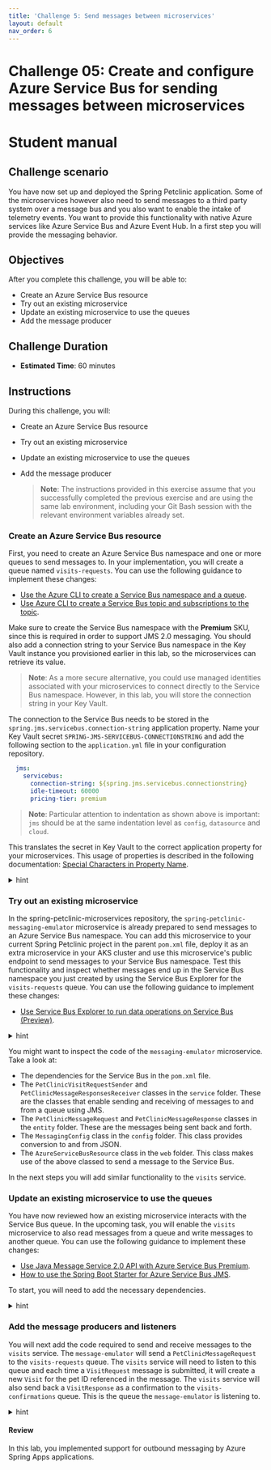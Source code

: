 ```yaml
---
title: 'Challenge 5: Send messages between microservices'
layout: default
nav_order: 6
---
```


# Challenge 05: Create and configure Azure Service Bus for sending messages between microservices

# Student manual

## Challenge scenario

You have now set up and deployed the Spring Petclinic application. Some of the microservices however also need to send messages to a third party system over a message bus and you also want to enable the intake of telemetry events. You want to provide this functionality with native Azure services like Azure Service Bus and Azure Event Hub. In a first step you will provide the messaging behavior.

## Objectives

After you complete this challenge, you will be able to:

- Create an Azure Service Bus resource
- Try out an existing microservice
- Update an existing microservice to use the queues
- Add the message producer

## Challenge Duration

- **Estimated Time**: 60 minutes

## Instructions

During this challenge, you will:

- Create an Azure Service Bus resource
- Try out an existing microservice
- Update an existing microservice to use the queues
- Add the message producer

   > **Note**: The instructions provided in this exercise assume that you successfully completed the previous exercise and are using the same lab environment, including your Git Bash session with the relevant environment variables already set.

### Create an Azure Service Bus resource

First, you need to create an Azure Service Bus namespace and one or more queues to send messages to. In your implementation, you will create a queue named `visits-requests`. You can use the following guidance to implement these changes:

- [Use the Azure CLI to create a Service Bus namespace and a queue](https://docs.microsoft.com/azure/service-bus-messaging/service-bus-quickstart-cli).
- [Use Azure CLI to create a Service Bus topic and subscriptions to the topic](https://docs.microsoft.com/azure/service-bus-messaging/service-bus-tutorial-topics-subscriptions-cli).

Make sure to create the Service Bus namespace with the **Premium** SKU, since this is required in order to support JMS 2.0 messaging. You should also add a connection string to your Service Bus namespace in the Key Vault instance you provisioned earlier in this lab, so the microservices can retrieve its value.

   > **Note**: As a more secure alternative, you could use managed identities associated with your microservices to connect directly to the Service Bus namespace. However, in this lab, you will store the connection string in your Key Vault.

The connection to the Service Bus needs to be stored in the `spring.jms.servicebus.connection-string` application property. Name your Key Vault secret `SPRING-JMS-SERVICEBUS-CONNECTIONSTRING` and add the following section to the `application.yml` file in your configuration repository.

   ```yaml
     jms:
       servicebus:
         connection-string: ${spring.jms.servicebus.connectionstring}
         idle-timeout: 60000
         pricing-tier: premium
   ```

> **Note**: Particular attention to indentation as shown above is important: `jms` should be at the same indentation level as `config`, `datasource` and `cloud`.

This translates the secret in Key Vault to the correct application property for your microservices. This usage of properties is described in the following documentation: [Special Characters in Property Name](https://microsoft.github.io/spring-cloud-azure/current/reference/html/index.html#special-characters-in-property-name).

<details>
<summary>hint</summary>
<br/>

1. On your lab computer, in Git Bash window, from the Git Bash prompt, run the following command to create a Service Bus namespace. Note that the name of the namespace needs to be globally unique, so adjust it accordingly in case the randomly generated name is already in use. You will need to create the namespace with the **Premium** sku. This is needed to use JMS 2.0 messaging later on in the lab.

   ```bash
   SERVICEBUS_NAMESPACE=sb-$APPNAME-$UNIQUEID

   az servicebus namespace create \
       --resource-group $RESOURCE_GROUP \
       --name $SERVICEBUS_NAMESPACE \
       --location $LOCATION \
       --sku Premium
   ```

2. You can now create a queue in this namespace called visits-requests.

```bash
az servicebus queue create \
    --resource-group $RESOURCE_GROUP \
    --namespace-name $SERVICEBUS_NAMESPACE \
    --name visits-requests
```

1. Retrieve the value of the connection string to the newly created Service Bus namespace:

   ```bash
   SERVICEBUS_CONNECTIONSTRING=$(az servicebus namespace authorization-rule keys list \
       --resource-group $RESOURCE_GROUP \
       --namespace-name $SERVICEBUS_NAMESPACE \
       --name RootManageSharedAccessKey \
       --query primaryConnectionString \
       --output tsv)
   ```

1. Create a new Key Vault secret for this connection string.

   ```bash
   az keyvault secret set \
       --name SPRING-JMS-SERVICEBUS-CONNECTIONSTRING \
       --value $SERVICEBUS_CONNECTIONSTRING \
       --vault-name $KEYVAULT_NAME
   ```

1. In your configuration repository's `application.yml` file add the below fragment directly under the datasource configuration (under line 15).

   ```yaml
     jms:
       servicebus:
         connection-string: ${spring.jms.servicebus.connectionstring}
         idle-timeout: 60000
         pricing-tier: premium
   ```

    > **Note**: Particular attention to indentation as shown above is important: `jms` should be at the same indentation level as `config`, `datasource` and `cloud`.  Your resulting YAML should look like this for the top spring config: 

```yaml
# COMMON APPLICATION PROPERTIES

server:
  # start services on random port by default
  #port: 0
  # The stop processing uses a timeout which provides a grace period during which existing requests will be allowed to complete but no new requests will be permitted
  shutdown: graceful

# embedded database init, supports mysql too trough the 'mysql' spring profile
spring:
  datasource:
    schema: classpath*:db/mysql/schema.sql
    data: classpath*:db/mysql/data.sql
    url: jdbc:mysql://springlabaks-sql-a0ddfd.mysql.database.azure.com:3306/petclinic?useSSL=true
    initialization-mode: ALWAYS
  jms:
    servicebus:
      connection-string: ${spring.jms.servicebus.connectionstring}
      idle-timeout: 60000
      pricing-tier: premium
  sleuth:
    sampler:
      probability: 1.0
  cloud:
    config:
      # Allow the microservices to override the remote properties with their own System properties or config file
      allow-override: true
      # Override configuration with any local property source
      override-none: true
  jpa:
    open-in-view: false
    hibernate:
      ddl-auto: none

```

1. Commit and push your changes to the remote repository.

```bash
git add .
git commit -m 'added service bus'
git push
```

</details>

### Try out an existing microservice

In the spring-petclinic-microservices repository, the `spring-petclinic-messaging-emulator` microservice is already prepared to send messages to an Azure Service Bus namespace. You can add this microservice to your current Spring Petclinic project in the parent `pom.xml` file, deploy it as an extra microservice in your AKS cluster and use this microservice's public endpoint to send messages to your Service Bus namespace. Test this functionality and inspect whether messages end up in the Service Bus namespace you just created by using the Service Bus Explorer for the `visits-requests` queue. You can use the following guidance to implement these changes:

- [Use Service Bus Explorer to run data operations on Service Bus (Preview)](https://docs.microsoft.com/azure/service-bus-messaging/explorer).

<details>
<summary>hint</summary>
<br/>

1. From the Git Bash window, in the `spring-petclinic-microservices` repository you cloned locally, use your favorite text editor to open the `pom.xml` file in the root directory of the cloned repo. you'll have to uncomment the module for the `spring-petclinic-messaging-emulator` in the `<modules>` element at line 26.

    ```xml
    <module>spring-petclinic-messaging-emulator</module>
    ```

1. In the same file add a dependency to `com.azure.spring`. This should be added within the `<dependencyManagement><dependencies></dependencies></dependencyManagement>` section.

   ```xml
       <dependencyManagement>
           <dependencies>
               //... existing dependencies

               <dependency>
                   <groupId>com.azure.spring</groupId>
                   <artifactId>spring-cloud-azure-dependencies</artifactId>
                   <version>${version.spring.cloud.azure}</version>
                   <type>pom</type>
                   <scope>import</scope>
               </dependency>

           </dependencies>
       </dependencyManagement>
   ```

1. In the same file, add a property for `version.spring.cloud.azure`. This should be added within the `<properties></properties>` section.

   ```xml
   <version.spring.cloud.azure>4.4.1</version.spring.cloud.azure>
   ```

   > **Note**: These changes are needed because the messaging emulator makes use of the Spring Cloud Azure dependencies. These changes are also needed for when you start pulling messages off of the service bus in one of the next steps.

1. Run a build of the messaging emulator.

   ```bash
   cd ~/projects/spring-petclinic-microservices
   mvn clean package -DskipTests -rf :spring-petclinic-messaging-emulator
   ```

1. Copy the newly compiled jar file for the messaging-emulator to the _staging-acr_ directory and build the container image for it.

```bash
cd staging-acr

cp ../spring-petclinic-messaging-emulator/target/spring-petclinic-messaging-emulator-$VERSION.jar spring-petclinic-messaging-emulator-$VERSION.jar
az acr build \
    --resource-group $RESOURCE_GROUP \
    --registry $MYACR \
    --image spring-petclinic-messaging-emulator:$VERSION \
    --build-arg ARTIFACT_NAME=spring-petclinic-messaging-emulator-$VERSION.jar \
    --build-arg APP_PORT=8080 \
    --build-arg AI_JAR=ai.jar \
    .
```

1. You will also need to add a mapping for the _SPRING-JMS-SERVICEBUS-CONNECTION-STRING_ secret in Key Vault in the _SecretProviderClass_. You can update the SecretProviderClass with the following bash statement.

```bash
cat <<EOF | kubectl apply -n spring-petclinic -f -
apiVersion: secrets-store.csi.x-k8s.io/v1
kind: SecretProviderClass
metadata:
  name: azure-kvname-user-msi
spec:
  provider: azure
  secretObjects:
  - secretName: pwsecret
    type: Opaque
    data: 
    - objectName: password
      key: password
  - secretName: unsecret
    type: Opaque
    data: 
    - objectName: username
      key: username
  - secretName: gitpatsecret
    type: Opaque
    data: 
    - objectName: gitpat
      key: gitpat
  - secretName: sbsecret
    type: Opaque
    data: 
    - objectName: sbconn
      key: sbconn
  parameters:
    usePodIdentity: "false"
    useVMManagedIdentity: "true" 
    userAssignedIdentityID: $CLIENT_ID 
    keyvaultName: $KEYVAULT_NAME
    cloudName: "" 
    objects: |
      array:
        - |
          objectName: SPRING-DATASOURCE-USERNAME
          objectType: secret  
          objectAlias: username   
          objectVersion: ""               
        - |
          objectName: SPRING-DATASOURCE-PASSWORD
          objectType: secret   
          objectAlias: password          
          objectVersion: ""  
        - |
          objectName: SPRING-JMS-SERVICEBUS-CONNECTIONSTRING
          objectType: secret   
          objectAlias: sbconn       
          objectVersion: ""  
        - |
          objectName: GIT-PAT
          objectType: secret   
          objectAlias: gitpat          
          objectVersion: ""  
    tenantId: $ADTENANT
EOF
```

1. In the _kubernetes_ directory, create a new file _spring-petclinic-messaging-emulator.yml_, with the below content and save this file. This file will contain all the changes and environment variables you have also defined in the other microservices. It also contains 1 extra environment variable for the _SPRING_JMS_SERVICEBUS_CONNECTIONSTRING_.

```yaml
apiVersion: apps/v1
kind: Deployment
metadata:
  labels:
    app: messaging-emulator
  name: messaging-emulator
spec:
  replicas: 1
  selector:
    matchLabels:
      app: messaging-emulator
  template:
    metadata:
      labels:
        app: messaging-emulator
    spec:
      volumes:
      - name: secrets-store01-inline
        csi: 
          driver: secrets-store.csi.k8s.io
          readOnly: true
          volumeAttributes: 
            secretProviderClass: "azure-kvname-user-msi"
      containers:
      - image: springlabacra0ddfd.azurecr.io/spring-petclinic-messaging-emulator:2.7.6
        name: messaging-emulator
        env:
        - name: "CONFIG_SERVER_URL"
          valueFrom:
            configMapKeyRef:
              name: config-server
              key: CONFIG_SERVER_URL
        - name: "APPLICATIONINSIGHTS_CONNECTION_STRING"
          valueFrom:
            configMapKeyRef:
              name: config-server
              key: APPLICATIONINSIGHTS_CONNECTION_STRING
        - name: "APPLICATIONINSIGHTS_CONFIGURATION_CONTENT"
          value: >-
            {
                "role": {   
                    "name": "messaging-emulator"
                  }
            }
        - name: SPRING_DATASOURCE_USERNAME
          valueFrom:
            secretKeyRef:
              name: unsecret2
              key: username
        - name: SPRING_DATASOURCE_PASSWORD
          valueFrom:
            secretKeyRef:
              name: pwsecret
              key: password
        - name: SPRING_JMS_SERVICEBUS_CONNECTIONSTRING
          valueFrom:
            secretKeyRef:
              name: sbsecret
              key: sbconn
        volumeMounts:
        - name: secrets-store01-inline
          mountPath: "/mnt/secrets-store"
          readOnly: true
        imagePullPolicy: Always
        livenessProbe:
          failureThreshold: 3
          httpGet:
            path: /actuator/health
            port: 8080
            scheme: HTTP
          initialDelaySeconds: 180
          successThreshold: 1
        readinessProbe:
          failureThreshold: 3
          httpGet:
            path: /actuator/health
            port: 8080
            scheme: HTTP
          initialDelaySeconds: 10
          successThreshold: 1
        ports:
        - containerPort: 8080
          name: http
          protocol: TCP
        - containerPort: 9779
          name: prometheus
          protocol: TCP
        - containerPort: 8778
          name: jolokia
          protocol: TCP
        securityContext:
          privileged: false


---
apiVersion: v1
kind: Service
metadata:
  labels:
    app: messaging-emulator
  name: messaging-emulator
spec:
  ports:
  - port: 8080
    protocol: TCP
    targetPort: 8080
  selector:
    app: messaging-emulator
  type: LoadBalancer
```

1. Apply the `spring-petclinic-messaging-emulator.yml` yaml file on your cluster.

```bash
kubectl apply -f spring-petclinic-messaging-emulator.yml
```

  You can run _kubectl get pods -n spring-petclinic -w_ in another bash window to see the microservices spin up.

1. Double check the secrets, you should see an additional secret for _sbconn_.

```bash
kubectl get secrets
```

1. The messaging-emulator is configured with a load balancer as a service. Once everything is up and running you inspect the services in the cluster and copy the public IP of the messaging-emulator service.

```bash
kubectl get services
```

1. Use your browser to go to this IP on port 8080. This will open up the messaging emulator page.

1.  On the newly open browser page titled **Message**, enter **1** in the **Pet** text box and a random text in the **Message** text box, and then select **Submit**.

1. In the Azure Portal, navigate to your resource group and select the Service Bus namespace you deployed in the previous task.

1. In the navigation menu, in the **Entities** section, select **Queues** and then select the `visits-requests` queue entry.

1. On the **Overview** page of the `visits-requests` queue, verify that the active message count is set to 1.

1. Select **Service Bus Explorer (Preview)** and select **Peek from start**. This operation allows you to peek at the top messages on the queue, without dequeuing them.

1. Select the message entry in the queue and review the **Message Body** section to confirm that its content matches the message you submitted.

</details>

You might want to inspect the code of the `messaging-emulator` microservice. Take a look at:

- The dependencies for the Service Bus in the `pom.xml` file.
- The `PetClinicVisitRequestSender` and `PetClinicMessageResponsesReceiver` classes in the `service` folder. These are the classes that enable sending and receiving of messages to and from a queue using JMS.
- The `PetClinicMessageRequest` and `PetClinicMessageResponse` classes in the `entity` folder. These are the messages being sent back and forth.
- The `MessagingConfig` class in the `config` folder. This class provides conversion to and from JSON.
- The `AzureServiceBusResource` class in the `web` folder. This class makes use of the above classed to send a message to the Service Bus.

In the next steps you will add similar functionality to the `visits` service.

### Update an existing microservice to use the queues

You have now reviewed how an existing microservice interacts with the Service Bus queue. In the upcoming task, you will enable the `visits` microservice to also read messages from a queue and write messages to another queue. You can use the following guidance to implement these changes:

- [Use Java Message Service 2.0 API with Azure Service Bus Premium](https://docs.microsoft.com/azure/service-bus-messaging/how-to-use-java-message-service-20).
- [How to use the Spring Boot Starter for Azure Service Bus JMS](https://docs.microsoft.com/azure/developer/java/spring-framework/configure-spring-boot-starter-java-app-with-azure-service-bus).

To start, you will need to add the necessary dependencies.

<details>
<summary>hint</summary>
<br/>

1. From the Git Bash window, in the spring-petclinic-microservices repository you cloned locally, use your favorite text editor to open the `spring-petclinic-microservices/spring-petclinic-visits-service/pom.xml` file of the `visits` microservice. In the `<!-- Spring Cloud -->` section, following the last dependency element, add the following dependency element:

   ```xml
           <dependency>
             <groupId>com.azure.spring</groupId>
             <artifactId>spring-cloud-azure-starter-servicebus-jms</artifactId>
           </dependency>
   ```

</details>

### Add the message producers and listeners

You will next add the code required to send and receive messages to the `visits` service. The `message-emulator` will send a `PetClinicMessageRequest` to the `visits-requests` queue. The `visits` service will need to listen to this queue and each time a `VisitRequest` message is submitted, it will create a new `Visit` for the pet ID referenced in the message. The `visits` service will also send back a `VisitResponse` as a confirmation to the `visits-confirmations` queue. This is the queue the `message-emulator` is listening to.

<details>
<summary>hint</summary>
<br/>

1. In the `spring-petclinic-visits-service` directory, create a new `src/main/java/org/springframework/samples/petclinic/visits/entities` subdirectory and add a `VisitRequest.java` class file containing the following code:

```java
package org.springframework.samples.petclinic.visits.entities;

import java.io.Serializable;
import java.util.Date;

public class VisitRequest implements Serializable {
    private static final long serialVersionUID = -249974321255677286L;

    private Integer requestId;
    private Integer petId;
    private String message;

    public VisitRequest() {
    }

    public Integer getRequestId() {
        return requestId;
    }

    public void setRequestId(Integer id) {
        this.requestId = id;
    }

    public Integer getPetId() {
        return petId;
    }

    public void setPetId(Integer petId) {
        this.petId = petId;
    }

    public String getMessage() {
        return message;
    }

    public void setMessage(String message) {
        this.message = message;
    }
}
```

1. In the same directory, add a `VisitResponse.java` class containing the following code:

```java
package org.springframework.samples.petclinic.visits.entities;

public class VisitResponse {
    Integer requestId;
    Boolean confirmed;
    String reason;

    public VisitResponse() {
    }
    
    public VisitResponse(Integer requestId, Boolean confirmed, String reason) {
        this.requestId = requestId;
        this.confirmed = confirmed;
        this.reason = reason;
    }    

    public Boolean getConfirmed() {
        return confirmed;
    }

    public void setConfirmed(Boolean confirmed) {
        this.confirmed = confirmed;
    }

    public String getReason() {
        return reason;
    }

    public void setReason(String reason) {
        this.reason = reason;
    }

    public Integer getRequestId() {
        return requestId;
    }

    public void setRequestId(Integer requestId) {
        this.requestId = requestId;
    }
}
```

1. In the `spring-petclinic-visits-service` directory, create a new `src/main/java/org/springframework/samples/petclinic/visits/config` subdirectory and add a `MessagingConfig.java` class file containing the following code:

```java
package org.springframework.samples.petclinic.visits.config;

import java.util.HashMap;
import java.util.Map;

import org.springframework.beans.factory.annotation.Value;
import org.springframework.context.annotation.Bean;
import org.springframework.context.annotation.Configuration;
import org.springframework.jms.support.converter.MappingJackson2MessageConverter;
import org.springframework.jms.support.converter.MessageConverter;
import org.springframework.samples.petclinic.visits.entities.VisitRequest;
import org.springframework.samples.petclinic.visits.entities.VisitResponse;

@Configuration
public class MessagingConfig {

    @Bean
    public MessageConverter jackson2Converter() {
        MappingJackson2MessageConverter converter = new MappingJackson2MessageConverter();

        Map<String, Class<?>> typeMappings = new HashMap<String, Class<?>>();
        typeMappings.put("visitRequest", VisitRequest.class);
        typeMappings.put("visitResponse", VisitResponse.class);
        converter.setTypeIdMappings(typeMappings);
        converter.setTypeIdPropertyName("messageType");
        return converter;
    }
}
```

1. In the same directory, add a `QueueConfig.java` class file containing the following code:

   ```java
   package org.springframework.samples.petclinic.visits.config;

   import org.springframework.beans.factory.annotation.Value;

   public class QueueConfig {
       @Value("${spring.jms.queue.visits-requests:visits-requests}")
       private String visitsRequestsQueue;

       public String getVisitsRequestsQueue() {
           return visitsRequestsQueue;
       }   
   }
   ```

1. In the `spring-petclinic-visits-service` directory, create a new `src/main/java/org/springframework/samples/petclinic/visits/service` subdirectory and add a `VisitsReceiver.java` class file containing the following code:

```java
package org.springframework.samples.petclinic.visits.service;

import java.util.Date;

import org.springframework.beans.factory.annotation.Value;
import org.springframework.context.annotation.Bean;
import org.springframework.jms.annotation.JmsListener;
import org.springframework.jms.core.JmsTemplate;
import org.springframework.samples.petclinic.visits.entities.VisitRequest;
import org.springframework.samples.petclinic.visits.entities.VisitResponse;
import org.springframework.samples.petclinic.visits.model.Visit;
import org.springframework.samples.petclinic.visits.model.VisitRepository;
import org.springframework.stereotype.Component;

import lombok.RequiredArgsConstructor;
import lombok.extern.slf4j.Slf4j;

@Component
@Slf4j
@RequiredArgsConstructor
public class VisitsReceiver {
    private final VisitRepository visitsRepository;
    
    private final JmsTemplate jmsTemplate;

    @JmsListener(destination = "visits-requests")
    void receiveVisitRequests(VisitRequest visitRequest) {
        log.info("Received message: {}", visitRequest.getMessage());
        try {
            Visit visit = new Visit(null, new Date(), visitRequest.getMessage(),
                    visitRequest.getPetId());
            visitsRepository.save(visit);
            jmsTemplate.convertAndSend("visits-confirmations", new VisitResponse(visitRequest.getRequestId(), true, "Your visit request has been accepted"));
        } catch (Exception ex) {
            log.error("Error saving visit: {}", ex.getMessage());
            jmsTemplate.convertAndSend("visits-confirmations", new VisitResponse(visitRequest.getRequestId(), false, ex.getMessage()));
        }
    }

}
```

This `VisitsReceiver` service is listening to the `visits-requests` queue. Each time a message is present on the queue, it will dequeue this message and save a new `Visit` in the database. In the next step, you will verify it by having it sent a confirmation message to the `visits-confirmations` queue.  

1. Rebuild your application

   ```bash
   mvn clean package -DskipTests
   ```

1. Navigate to the `staging-acr` directory, copy the jar file of the visit-service and rebuild the container.

```bash
cd staging-acr
rm *.jar

cp ../spring-petclinic-visits-service/target/spring-petclinic-visits-service-$VERSION.jar spring-petclinic-visits-service-$VERSION.jar
az acr build \
    --resource-group $RESOURCE_GROUP \
    --registry $MYACR \
    --image spring-petclinic-visits-service:$VERSION \
    --build-arg ARTIFACT_NAME=spring-petclinic-visits-service-$VERSION.jar \
    --build-arg APP_PORT=8080 \
    --build-arg AI_JAR=ai.jar \
    .
```

1. Navigate to the kubernetes folder and update the `spring-petclinic-visits-service.yml` file so it also contains an environment variable for the `SPRING_JMS_SERVICEBUS_CONNECTIONSTRING`. Add the below at the bottom of the existing environment variables and before the `volumeMounts`.

```yaml
        - name: SPRING_JMS_SERVICEBUS_CONNECTIONSTRING
          valueFrom:
            secretKeyRef:
              name: sbsecret
              key: sbconn
```

The resulting _spring-petclinic-visits-service.yml_ file should look like this. Also double check that the secretKeyRef name and key of the existing environment variables and the volumes and volumeMounts names, are the same as what you set previously when you configured Key Vault integration.

```yaml
apiVersion: apps/v1
kind: Deployment
metadata:
  labels:
    app: visits-service
  name: visits-service
spec:
  replicas: 1
  selector:
    matchLabels:
      app: visits-service
  template:
    metadata:
      labels:
        app: visits-service
    spec:
      volumes:
      - name: secrets-store01-inline
        csi: 
          driver: secrets-store.csi.k8s.io
          readOnly: true
          volumeAttributes: 
            secretProviderClass: "azure-kvname-user-msi"
      containers:
      - image: springlabacra0ddfd.azurecr.io/spring-petclinic-visits-service:2.7.6
        name: visits-service
        env:
        - name: "CONFIG_SERVER_URL"
          valueFrom:
            configMapKeyRef:
              name: config-server
              key: CONFIG_SERVER_URL
        - name: "APPLICATIONINSIGHTS_CONNECTION_STRING"
          valueFrom:
            configMapKeyRef:
              name: config-server
              key: APPLICATIONINSIGHTS_CONNECTION_STRING
        - name: "APPLICATIONINSIGHTS_CONFIGURATION_CONTENT"
          value: >-
            {
                "role": {   
                    "name": "visits-service"
                  }
            }
        - name: SPRING_DATASOURCE_USERNAME
          valueFrom:
            secretKeyRef:
              name: unsecret
              key: username
        - name: SPRING_DATASOURCE_PASSWORD
          valueFrom:
            secretKeyRef:
              name: pwsecret
              key: password
        - name: SPRING_JMS_SERVICEBUS_CONNECTIONSTRING
          valueFrom:
            secretKeyRef:
              name: sbsecret
              key: sbconn
        volumeMounts:
        - name: secrets-store01-inline
          mountPath: "/mnt/secrets-store"
          readOnly: true
        imagePullPolicy: Always
        livenessProbe:
          failureThreshold: 3
          httpGet:
            path: /actuator/health
            port: 8080
            scheme: HTTP
          initialDelaySeconds: 180
          successThreshold: 1
        readinessProbe:
          failureThreshold: 3
          httpGet:
            path: /actuator/health
            port: 8080
            scheme: HTTP
          initialDelaySeconds: 10
          successThreshold: 1
        ports:
        - containerPort: 8080
          name: http
          protocol: TCP
        - containerPort: 9779
          name: prometheus
          protocol: TCP
        - containerPort: 8778
          name: jolokia
          protocol: TCP
        securityContext:
          privileged: false


---
apiVersion: v1
kind: Service
metadata:
  labels:
    app: visits-service
  name: visits-service
spec:
  ports:
  - port: 8080
    protocol: TCP
    targetPort: 8080
  selector:
    app: visits-service
  type: ClusterIP
```

1. Reapply the yaml definition on the AKS cluster.

```bash
kubectl apply -f spring-petclinic-visits-service.yml
```

1. To validate the resulting functionality, in the Azure Portal, navigate back to the page of the `visits-requests` queue of the Service Bus namespace you deployed earlier in this lab.

1. On the **Overview** page of the `visits-requests` queue, verify that there are no active messages.

1. In the web browser window, open another tab and navigate to the public endpoint of the `api-gateway` service.

1. On the **Welcome to Petclinic** page, select **Owners** and, in the drop-down menu, select **All**.

1. In the list of owners, select the first entry (**George Franklin**).

1. On the **Owner Information** page, in the **Pets and Visits** section, verify the presence of an entry representing the message you submitted earlier in this lab.

</details>

#### Review

In this lab, you implemented support for outbound messaging by Azure Spring Apps applications.